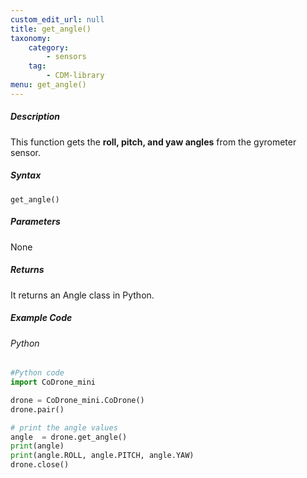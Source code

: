 ```yaml
---
custom_edit_url: null
title: get_angle()
taxonomy:
    category:
        - sensors
    tag:
        - CDM-library
menu: get_angle()
---
```


##### Description

This function gets the **roll, pitch, and yaw angles** from the gyrometer sensor.

##### Syntax
```get_angle()```

##### Parameters

None

##### Returns

It returns an Angle class in Python.

##### Example Code
###### Python
```python
#Python code
import CoDrone_mini

drone = CoDrone_mini.CoDrone()
drone.pair()

# print the angle values
angle  = drone.get_angle()
print(angle)
print(angle.ROLL, angle.PITCH, angle.YAW)
drone.close()
```
